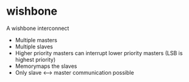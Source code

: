 # wishbone

A wishbone interconnect
* Multiple masters
* Multiple slaves
* Higher priority masters can interrupt lower priority masters (LSB is highest priority)
* Memorymaps the slaves
* Only slave <--> master communication possible
